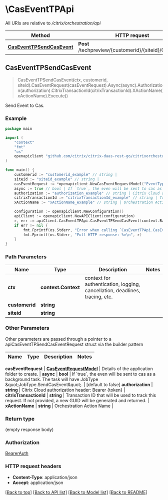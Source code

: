 # \CasEventTPApi

All URIs are relative to */citrix/orchestration/api*

Method | HTTP request | Description
------------- | ------------- | -------------
[**CasEventTPSendCasEvent**](CasEventTPApi.md#CasEventTPSendCasEvent) | **Post** /techpreview/{customerid}/{siteid}/CasEvents | Send Event to Cas.



## CasEventTPSendCasEvent

> CasEventTPSendCasEvent(ctx, customerid, siteid).CasEventRequest(casEventRequest).Async(async).Authorization(authorization).CitrixTransactionId(citrixTransactionId).XActionName(xActionName).Execute()

Send Event to Cas.



### Example

```go
package main

import (
    "context"
    "fmt"
    "os"
    openapiclient "github.com/citrix/citrix-daas-rest-go/citrixorchestration"
)

func main() {
    customerid := "customerid_example" // string | 
    siteid := "siteid_example" // string | 
    casEventRequest := *openapiclient.NewCasEventRequestModel("EventType_example") // CasEventRequestModel | Details of the application folder to create.
    async := true // bool | If `true`, the even will be sent to cas as a background task. The task will have JobType \"JobType.SendCasEvent\". (optional) (default to false)
    authorization := "authorization_example" // string | Citrix Cloud authorization header: Bearer {token} (optional)
    citrixTransactionId := "citrixTransactionId_example" // string | Transaction ID that will be used to track this request. If not provided, a new GUID will be generated and returned. (optional)
    xActionName := "xActionName_example" // string | Orchestration Action Name (optional)

    configuration := openapiclient.NewConfiguration()
    apiClient := openapiclient.NewAPIClient(configuration)
    r, err := apiClient.CasEventTPApi.CasEventTPSendCasEvent(context.Background(), customerid, siteid).CasEventRequest(casEventRequest).Async(async).Authorization(authorization).CitrixTransactionId(citrixTransactionId).XActionName(xActionName).Execute()
    if err != nil {
        fmt.Fprintf(os.Stderr, "Error when calling `CasEventTPApi.CasEventTPSendCasEvent``: %v\n", err)
        fmt.Fprintf(os.Stderr, "Full HTTP response: %v\n", r)
    }
}
```

### Path Parameters


Name | Type | Description  | Notes
------------- | ------------- | ------------- | -------------
**ctx** | **context.Context** | context for authentication, logging, cancellation, deadlines, tracing, etc.
**customerid** | **string** |  | 
**siteid** | **string** |  | 

### Other Parameters

Other parameters are passed through a pointer to a apiCasEventTPSendCasEventRequest struct via the builder pattern


Name | Type | Description  | Notes
------------- | ------------- | ------------- | -------------


 **casEventRequest** | [**CasEventRequestModel**](CasEventRequestModel.md) | Details of the application folder to create. | 
 **async** | **bool** | If &#x60;true&#x60;, the even will be sent to cas as a background task. The task will have JobType \&quot;JobType.SendCasEvent\&quot;. | [default to false]
 **authorization** | **string** | Citrix Cloud authorization header: Bearer {token} | 
 **citrixTransactionId** | **string** | Transaction ID that will be used to track this request. If not provided, a new GUID will be generated and returned. | 
 **xActionName** | **string** | Orchestration Action Name | 

### Return type

 (empty response body)

### Authorization

[BearerAuth](../README.md#BearerAuth)

### HTTP request headers

- **Content-Type**: application/json
- **Accept**: application/json

[[Back to top]](#) [[Back to API list]](../README.md#documentation-for-api-endpoints)
[[Back to Model list]](../README.md#documentation-for-models)
[[Back to README]](../README.md)

